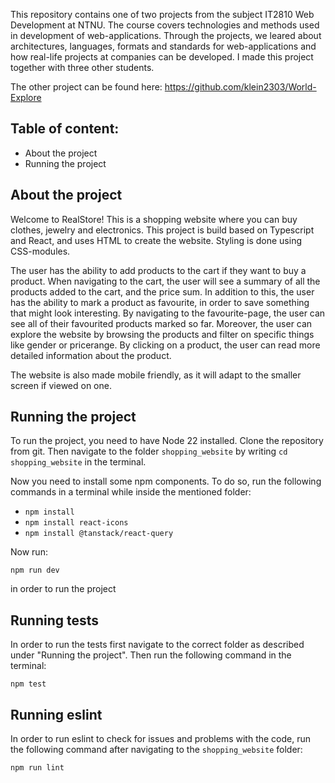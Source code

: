 This repository contains one of two projects from the subject IT2810 Web Development at NTNU. The course covers technologies and methods used in development of web-applications. Through the projects, we leared about architectures, languages, formats and standards for web-applications and how real-life projects at companies can be developed. I made this project together with three other students.

The other project can be found here: https://github.com/klein2303/World-Explore

## Table of content:

- About the project
- Running the project

## About the project

Welcome to RealStore! This is a shopping website where you can buy clothes, jewelry and electronics. This project is build based on Typescript and React, and uses HTML to create the website. Styling is done using CSS-modules.

The user has the ability to add products to the cart if they want to buy a product. When navigating to the cart, the user will see a summary of all the products added to the cart, and the price sum. In addition to this, the user has the ability to mark a product as favourite, in order to save something that might look interesting. By navigating to the favourite-page, the user can see all of their favourited products marked so far. Moreover, the user can explore the website by browsing the products and filter on specific things like gender or pricerange. By clicking on a product, the user can read more detailed information about the product.

The website is also made mobile friendly, as it will adapt to the smaller screen if viewed on one.

## Running the project

To run the project, you need to have Node 22 installed. Clone the repository from git. Then navigate to the folder `shopping_website` by writing `cd shopping_website` in the terminal.

Now you need to install some npm components.
To do so, run the following commands in a terminal while inside the mentioned folder:

- `npm install`
- `npm install react-icons`
- `npm install @tanstack/react-query`

Now run:

`npm run dev` 

in order to run the project

## Running tests

In order to run the tests first navigate to the correct folder as described under "Running the project". Then run the following command in the terminal:

`npm test`

## Running eslint

In order to run eslint to check for issues and problems with the code, run the following command after navigating to the `shopping_website` folder:

`npm run lint`
